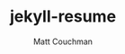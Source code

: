 ---
title: "jekyll-resume"
github: https://github.com/mattcouchman/jekyll-resume
demo: http://mattcouchman.co.uk/jekyll-resume
author: Matt Couchman
ssg:
  - Jekyll
cms:
  - No Cms
---